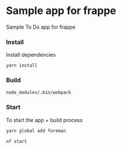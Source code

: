 # Sample app for frappe

Sample To Do app for frappe

### Install

Install dependencies

`yarn install`

### Build

```sh
node_modules/.bin/webpack
```

### Start

To start the app + build process

```sh
yarn global add foreman

nf start
```